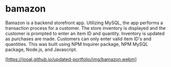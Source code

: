 # bamazon
Bamazon is a backend storefront app. Utilizing MySQL, the app performs a transaction
process for a customer. The store inventory is displayed and the customer is prompted to enter an item ID
and quantity. Inventory is updated as purchases are made. Customers can only enter valid item ID's and
quantities. This was built using NPM Inquirer package, NPM MySQL package, Node.js, and Javascript.

[https://jooal.github.io/updated-portfolio/img/bamazon.webm]
